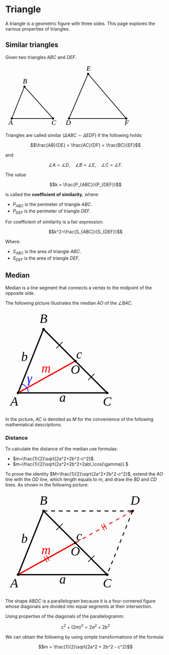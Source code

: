 # Triangle

A triangle is a geometric figure with three sides. This page explores the various properties of triangles.

## Similar triangles

Given two triangles $ABC$ and $DEF$.

<svg
width="500" height="200"
style="font-family: 'LatinModern'" font-style="italic"
fill="black" stroke="black"
xmlns="http://www.w3.org/2000/svg">
  <g fill="none" stroke-width="2">
    <polygon points="20,170 60,70 150,170" />
    <polygon points="200,170 260,30 380,170" />
    </g>
    <g font-size="22" stroke="none">
    <text x="10" y="190" >A</text>
    <text x="55" y="60" >B</text>
    <text x="145" y="190" >C</text>
    <text x="190" y="190" >D</text>
    <text x="255" y="20" >E</text>
    <text x="375" y="190" >F</text>
    </g>
    <circle cx="20" cy="170" r="3" />
    <circle cx="60" cy="70" r="3" />
    <circle cx="150" cy="170" r="3" />
    <circle cx="200" cy="170" r="3" />
    <circle cx="260" cy="30" r="3" />
    <circle cx="380" cy="170" r="3" />
</svg>

Triangles are called similar ($\Delta ABC \sim \Delta EDF$) if the following holds:

$$\frac{AB}{DE} = \frac{AC}{DF} = \frac{BC}{EF}$$

and

$$\angle A = \angle D, \quad \angle B = \angle E, \quad \angle C = \angle F.$$

The value

$$k = \frac{P_{ABC}}{P_{DEF}}$$

is called the **coefficient of similarity**, where:

- $P_{ABC}$ is the perimeter of triangle $ABC$.
- $P_{DEF}$ is the perimeter of triangle $DEF$.

For coefficient of similarity is a fair expression:

$$k^2=\frac{S_{ABC}}{S_{DEF}}$$

Where:

- $S_{ABC}$ is the area of triangle $ABC$.
- $S_{DEF}$ is the area of triangle $DEF$.

## Median

Median is a line segment that connects a vertex to the midpoint of the opposite side.

The following picture illustrates the median $AO$ of the $\angle BAC$.

<svg
  width="360" height="320"
  viewBox="-5 -15 90 80"
  fill="black" font-size="10"
  style="font-family: 'LatinModern'" font-style="italic"
  text-anchor="middle"
  xmlns="http://www.w3.org/2000/svg">
    <polygon
      points="5,50 25,0 75,50"
      fill="none"
      stroke="black"
      stroke-width="1"
    />
    <line x1="5" y1="50" x2="50" y2="25" stroke-width="1" stroke="red"/>
    <g stroke-width="0.5" stroke="black">
      <line x1="60" y1="40" x2="65" y2="35"/>
      <line x1="35"  y1="15" x2="40" y2="10"/>
    </g>
    <circle cx="5" cy="50" r="1"/>
    <circle cx="25" cy="0" r="1"/>
    <circle cx="75" cy="50" r="1"/>
    <circle cx="50" cy="25" r="1"/>
    <text x="2" y="60">A</text>
    <text x="25" y="-5">B</text>
    <text x="75" y="60">C</text>
    <text x="50" y="35">O</text>
    <text x="27" y="34" fill="red">m</text>
    <g fill="black">
      <text x="40" y="57">a</text>
      <text x="10" y="25">b</text>
      <text x="53" y="23">c</text>
    </g>
    <path d="M 8 43 A 7,7 0,0 1 13,50" fill="none" stroke-width="0.5" stroke="blue"/>
    <text x="14" y="42" fill="blue">γ</text>
</svg>

In the picture, $AC$ is denoted as $M$ for the convenience of the following mathematical descriptions. 

### Distance

To calculate the distance of the median use formulas:

- $m=\frac{1}{2}\sqrt{2a^2+2b^2-c^2}$.
- $m=\frac{1}{2}\sqrt{2a^2+2b^2+2ab\,\cos(\gamma)}.$

To prove the identity $M=\frac{1}{2}\sqrt{2a^2+2b^2-c^2}$, extend the $AO$ line with the $OD$ line, which length equals to $m$, and draw the $BD$ and $CD$ lines. As shown in the following picture:

<svg
  width="440" height="320"
  viewBox="-5 -15 110 80"
  fill="black" font-size="10"
  style="font-family: 'LatinModern'" font-style="italic"
  text-anchor="middle"
  xmlns="http://www.w3.org/2000/svg">
    <polygon
      points="5,50 25,0 75,50"
      fill="none"
      stroke="black"
      stroke-width="1"
    />
    <line x1="5" y1="50" x2="50" y2="25" stroke-width="1" stroke="red"/>
    <g stroke-width="0.5" stroke="black">
      <line x1="60" y1="40" x2="65" y2="35"/>
      <line x1="35"  y1="15" x2="40" y2="10"/>
    </g>
    <circle cx="5" cy="50" r="1"/>
    <circle cx="25" cy="0" r="1"/>
    <circle cx="75" cy="50" r="1"/>
    <circle cx="50" cy="25" r="1"/>
    <text x="2" y="60">A</text>
    <text x="25" y="-5">B</text>
    <text x="75" y="60">C</text>
    <text x="50" y="35">O</text>
    <text x="27" y="34" fill="red">m</text>
    <g fill="black">
      <text x="40" y="57">a</text>
      <text x="10" y="25">b</text>
      <text x="53" y="23">c</text>
    </g>
    <g stroke-width="0.7" stroke="black" stroke-dasharray="3">
      <line x1="25" y1="0" x2="95" y2="0"/>
      <line x1="95" y1="0" x2="75" y2="50"/>
      <line x1="95" y1="0" x2="50" y2="25" stroke="red" />
    </g>
    <g stroke-width="0.5" stroke="red">
      <line x1="70.3" y1="10.75" x2="72.85" y2="15.25"/>
      <line x1="74.65" y1="14.25" x2="72.15" y2="9.75"/>
      <line x1="29.65" y1="39.25" x2="27.15" y2="34.75"/>
      <line x1="27.85" y1="40.25" x2="25.35" y2="35.75"/>
    </g>
    <text x="97" y="-5">D</text>
    <circle cx="95" cy="0" r="1"/>
</svg>

The shape $ABDC$ is a parallelogram because it is a four-cornered figure whose diagonals are divided into equal segments at their intersection.

Using properties of the diagonals of the parallelogramm:

$$c^2 + (2m)^2 = 2a^2 + 2b^2$$

We can obtain the following by using simple transformations of the formula:

$$m = \frac{1}{2}\sqrt{2a^2 + 2b^2 - c^2}$$

